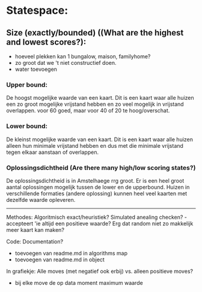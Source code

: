 # Statespace:

## Size (exactly/bounded) ((What  are  the  highest  and  lowest  scores?):
- hoeveel plekken kan 1 bungalow, maison, familyhome?
- zo groot dat we 't niet constructief doen.
- water toevoegen

### Upper bound:
De hoogst mogelijke waarde van een kaart. Dit is een kaart waar alle huizen een zo groot mogelijke vrijstand hebben en zo veel mogelijk in vrijstand overlappen.
voor 60 goed, maar voor 40 of 20 te hoog/overschat. 

### Lower bound:
De kleinst mogelijke waarde van een kaart. Dit is een kaart waar alle huizen alleen hun minimale vrijstand hebben en dus met die minimale vrijstand tegen elkaar aanstaan of overlappen.

### Oplossingsdichtheid (Are  there  many  high/low  scoring  states?)
De oplossingsdichtheid is in Amstelhaege rrg groot. Er is een heel groot aantal oplossingen mogelijk tussen de lower en de upperbound. Huizen in verschillende formaties (andere oplossing) kunnen heel veel kaarten met dezelfde waarde opleveren.

---


Methodes: 
Algoritmisch exact/heuristiek?
Simulated anealing checken?
	- accepteert 'ie altijd een positieve waarde?
Erg dat random niet zo makkelijk meer kaart kan maken?


Code: 
Documentation?
- toevoegen van readme.md in algorithms map
- toevoegen van readme.md in object

In grafiekje:
Alle moves (met negatief ook erbij) vs. alleen positieve moves?
- bij elke move de op data moment maximum waarde